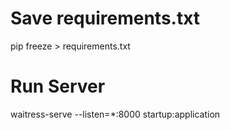 # Save requirements.txt
pip freeze > requirements.txt

# Run Server
waitress-serve --listen=*:8000 startup:application